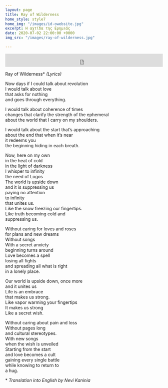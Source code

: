 ```yaml
---
layout: page
title: Ray of Wilderness
home_style: style7
home_img: "/images/id-owebsite.jpg"
excerpt: Η αχτίδα της Ερημιάς
date: 2020-07-02 22:00:00 +0000
img_src: "/images/ray-of-wilderness.jpg"

---
```

<iframe style="border: 0; width: 100%; height: 42px;" src="https://bandcamp.com/EmbeddedPlayer/album=2634321029/size=small/bgcol=ffffff/linkcol=0687f5/track=654809306/transparent=true/" seamless><a href="http://imperfectid.bandcamp.com/album/imperfect-id">Imperfect ID by Imperfect ID</a></iframe>

Ray of Wilderness* _(Lyrics)_

Now days if I could talk about revolution  
I would talk about love  
that asks for nothing  
and goes through everything.

I would talk about coherence of times  
changes that clarify the strength of the ephemeral  
about the world that I carry on my shoulders.

I would talk about the start that’s approaching  
about the end that when it’s near  
it redeems you  
the beginning hiding in each breath.

Now, here on my own  
in the heat of cold  
in the light of darkness  
I whisper to infinity  
the need of Logos  
The world is upside down  
and it is suppressing us  
paying no attention  
to infinity  
that unites us.  
Like the snow freezing our fingertips.  
Like truth becoming cold and  
suppressing us.

Without caring for loves and roses  
for plans and new dreams  
Without songs  
With a secret anxiety  
beginning turns around  
Love becomes a spell  
losing all fights  
and spreading all what is right  
in a lonely place.

Our world is upside down, once more  
and it unites us  
Life is an embrace  
that makes us strong.  
Like vapor warming your fingertips  
It makes us strong  
Like a secret wish.

Without caring about pain and loss  
Without pages long  
and cultural stereotypes.  
With new songs  
when the wish is unveiled  
Starting from the start  
and love becomes a cult  
gaining every single battle  
while knowing to return to  
a hug.

\* _Translation into English by Nevi Kaninia_